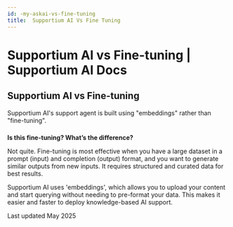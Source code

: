 ```yaml
---
id: -my-askai-vs-fine-tuning
title:  Supportium AI Vs Fine Tuning
---
```


# Supportium AI vs Fine-tuning | Supportium AI Docs

## Supportium AI vs Fine-tuning

Supportium AI's support agent is built using "embeddings" rather than "fine-tuning".

### 

**Is this fine-tuning? What’s the difference?**

Not quite. Fine-tuning is most effective when you have a large dataset in a prompt (input) and completion (output) format, and you want to generate similar outputs from new inputs. It requires structured and curated data for best results.

Supportium AI uses 'embeddings', which allows you to upload your content and start querying without needing to pre-format your data. This makes it easier and faster to deploy knowledge-based AI support.

Last updated May 2025
